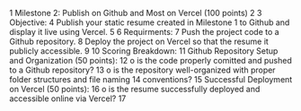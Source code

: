 1  Milestone 2: Publish on Github and Most on Vercel (100 points)
2
3 Objective:
4 Publish your static resume created in Milestone 1 to Github and display it live using Vercel.
5
6  Requirments:
7 Push the project code to a Github repository.
8 Deploy the project on Vercel so that the resume it publicly accessible.
9 
10 Scoring Breakdown:
11 Github Repository Setup and Organization (50 points):
12 o is the code properly comitted and pushed to a Github repository?
13 o is the repository well-organized with proper folder structures and file naming
14 conventions?
15 Successful Deployment on Vercel (50 points):
16 o is the resume successfully deployed and accessible online via Vercel?
17
